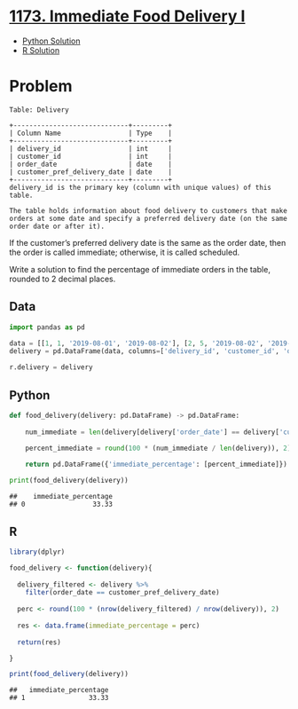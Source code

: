 
# [1173. Immediate Food Delivery I](https://leetcode.com/problems/immediate-food-delivery-i/)

- [Python Solution](#python)
- [R Solution](#r)

# Problem

    Table: Delivery

    +-----------------------------+---------+
    | Column Name                 | Type    |
    +-----------------------------+---------+
    | delivery_id                 | int     |
    | customer_id                 | int     |
    | order_date                  | date    |
    | customer_pref_delivery_date | date    |
    +-----------------------------+---------+
    delivery_id is the primary key (column with unique values) of this table.

    The table holds information about food delivery to customers that make orders at some date and specify a preferred delivery date (on the same order date or after it).

If the customer’s preferred delivery date is the same as the order date,
then the order is called immediate; otherwise, it is called scheduled.

Write a solution to find the percentage of immediate orders in the
table, rounded to 2 decimal places.

## Data

``` python
import pandas as pd 

data = [[1, 1, '2019-08-01', '2019-08-02'], [2, 5, '2019-08-02', '2019-08-02'], [3, 1, '2019-08-11', '2019-08-11'], [4, 3, '2019-08-24', '2019-08-26'], [5, 4, '2019-08-21', '2019-08-22'], [6, 2, '2019-08-11', '2019-08-13']]
delivery = pd.DataFrame(data, columns=['delivery_id', 'customer_id', 'order_date', 'customer_pref_delivery_date']).astype({'delivery_id':'int', 'customer_id':'int', 'order_date':'datetime64[ns]', 'customer_pref_delivery_date':'datetime64[ns]'})

r.delivery = delivery
```

## Python

``` python
def food_delivery(delivery: pd.DataFrame) -> pd.DataFrame:
    
    num_immediate = len(delivery[delivery['order_date'] == delivery['customer_pref_delivery_date']])

    percent_immediate = round(100 * (num_immediate / len(delivery)), 2)

    return pd.DataFrame({'immediate_percentage': [percent_immediate]})
  
print(food_delivery(delivery))
```

    ##    immediate_percentage
    ## 0                 33.33

## R

``` r
library(dplyr)

food_delivery <- function(delivery){
  
  delivery_filtered <- delivery %>%
    filter(order_date == customer_pref_delivery_date)
  
  perc <- round(100 * (nrow(delivery_filtered) / nrow(delivery)), 2)
  
  res <- data.frame(immediate_percentage = perc)
  
  return(res)

}

print(food_delivery(delivery))
```

    ##   immediate_percentage
    ## 1                33.33
